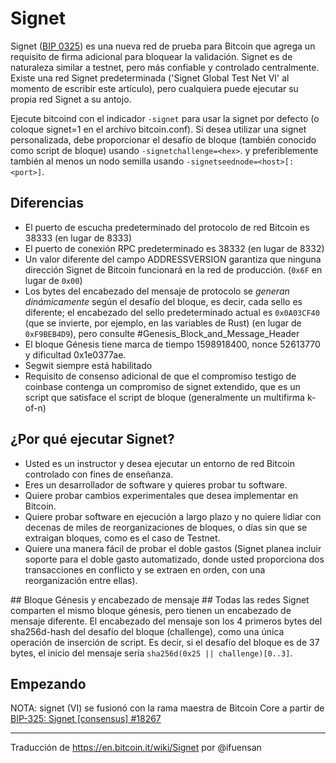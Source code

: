 # Signet #

Signet ([BIP 0325](https://en.bitcoin.it/wiki/BIP_0325)) es una nueva red de prueba para Bitcoin que agrega un requisito de firma adicional para bloquear la validación.
Signet es de naturaleza similar a testnet, pero más confiable y controlado centralmente.
Existe una red Signet predeterminada ('Signet Global Test Net VI' al momento de escribir este artículo), pero cualquiera puede ejecutar su propia red Signet a su antojo.

Ejecute bitcoind con el indicador `-signet` para usar la signet por defecto (o coloque signet=1 en el archivo bitcoin.conf).
Si desea utilizar una signet personalizada, debe proporcionar el desafío de bloque (también conocido como script de bloque) usando `-signetchallenge=<hex>`.
y preferiblemente también al menos un nodo semilla usando `-signetseednode=<host>[:<port>]`.


## Diferencias ##
* El puerto de escucha predeterminado del protocolo de red Bitcoin es 38333 (en lugar de 8333)
* El puerto de conexión RPC predeterminado es 38332 (en lugar de 8332)
* Un valor diferente del campo ADDRESSVERSION garantiza que ninguna dirección Signet de Bitcoin funcionará en la red de producción. (`0x6F` en lugar de `0x00`)
* Los bytes del encabezado del mensaje de protocolo se *generan dinámicamente* según el desafío del bloque, es decir, cada sello es diferente; el encabezado del sello predeterminado actual es `0x0A03CF40` (que se invierte, por ejemplo, en las variables de Rust) (en lugar de `0xF9BEB4D9`), pero consulte #Genesis_Block_and_Message_Header
* El bloque Génesis tiene marca de tiempo 1598918400, nonce 52613770 y dificultad 0x1e0377ae.
* Segwit siempre está habilitado
* Requisito de consenso adicional de que el compromiso testigo de coinbase contenga un compromiso de signet extendido, que es un script que satisface el script de bloque (generalmente un multifirma k-of-n)

## ¿Por qué ejecutar Signet? ## 
* Usted es un instructor y desea ejecutar un entorno de red Bitcoin controlado con fines de enseñanza.
* Eres un desarrollador de software y quieres probar tu software.
* Quiere probar cambios experimentales que desea implementar en Bitcoin.
* Quiere probar software en ejecución a largo plazo y no quiere lidiar con decenas de miles de reorganizaciones de bloques, o días sin que se extraigan bloques, como es el caso de Testnet.
* Quiere una manera fácil de probar el doble gastos (Signet planea incluir soporte para el doble gasto automatizado, donde usted proporciona dos transacciones en conflicto y se extraen en orden, con una reorganización entre ellas).


## Bloque Génesis y encabezado de mensaje ##
Todas las redes Signet comparten el mismo bloque génesis, pero tienen un encabezado de mensaje diferente. El encabezado del mensaje son los 4 primeros bytes del sha256d-hash del desafío del bloque (challenge), como una única operación de inserción de script. Es decir, si el desafío del bloque es de 37 bytes, el inicio del mensaje sería `sha256d(0x25 || challenge)[0..3]`.

## Empezando ##
NOTA: signet (VI) se fusionó con la rama maestra de Bitcoin Core a partir de [BIP-325: Signet [consensus] #18267](https://github.com/bitcoin/bitcoin/pull/18267)



----
Traducción de https://en.bitcoin.it/wiki/Signet por @ifuensan

